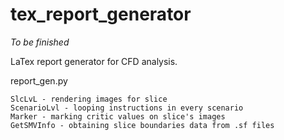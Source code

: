 # tex_report_generator

*To be finished*

LaTex report generator for CFD analysis.

report_gen.py

	SlcLvL - rendering images for slice
	ScenarioLvl - looping instructions in every scenario
	Marker - marking critic values on slice's images
	GetSMVInfo - obtaining slice boundaries data from .sf files